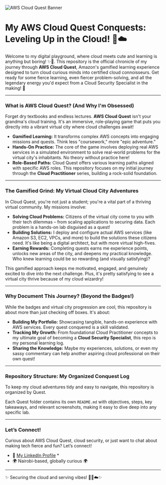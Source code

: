 ![AWS Cloud Quest Banner](images/cloud-quest-banner.png)

# My AWS Cloud Quest Conquests: Leveling Up in the Cloud! 👑☁️

Welcome to my digital playground, where cloud meets cute and learning is anything but boring! ✨💅. This repository is the official chronicle of my journey through **AWS Cloud Quest**, Amazon's gamified learning experience designed to turn cloud curious minds into certified cloud connoisseurs. Get ready for some fierce learning, even fiercer problem-solving, and all the legendary energy you'd expect from a Cloud Security Specialist in the making! 🥂

---

### What is AWS Cloud Quest? (And Why I'm Obsessed)

Forget dry textbooks and endless lectures. **AWS Cloud Quest** isn't your grandma's cloud training. It's an immersive, role-playing game that puts you directly into a vibrant virtual city where cloud challenges await!

* **Gamified Learning:** It transforms complex AWS concepts into engaging missions and quests. Think less "coursework," more "epic adventure."
* **Hands-On Practice:** The core of the game involves deploying real AWS services in a simulated environment to solve real-world problems for the virtual city's inhabitants. No theory without practice here!
* **Role-Based Paths:** Cloud Quest offers various learning paths aligned with specific AWS roles. This repository focuses on my initial journey through the **Cloud Practitioner** series, building a rock-solid foundation.

---

### The Gamified Grind: My Virtual Cloud City Adventures

In Cloud Quest, you're not just a student; you're a vital part of a thriving virtual community. My missions involve:

* **Solving Cloud Problems:** Citizens of the virtual city come to you with their tech dilemmas – from scaling applications to securing data. Each problem is a hands-on lab disguised as a quest!
* **Building Solutions:** I deploy and configure actual AWS services (like Amazon S3, EC2, VPCs, and more) to build the solutions these citizens need. It's like being a digital architect, but with more virtual high-fives.
* **Earning Rewards:** Completing quests earns me experience points, unlocks new areas of the city, and deepens my practical knowledge. Who knew learning could be so rewarding (and visually satisfying)?

This gamified approach keeps me motivated, engaged, and genuinely excited to dive into the next challenge. Plus, it's pretty satisfying to see a virtual city thrive because of my cloud wizardry!

---

### Why Document This Journey? (Beyond the Badges!)

While the badges and virtual city progression are cool, this repository is about more than just checking off boxes. It's about:

* **Building My Portfolio:** Showcasing tangible, hands-on experience with AWS services. Every quest conquered is a skill validated.
* **Tracking My Growth:** From foundational Cloud Practitioner concepts to my ultimate goal of becoming a **Cloud Security Specialist**, this repo is my personal learning log.
* **Sharing the Knowledge:** Maybe my experiences, solutions, or even my sassy commentary can help another aspiring cloud professional on their own quest!

---

### Repository Structure: My Organized Conquest Log

To keep my cloud adventures tidy and easy to navigate, this repository is organized by Quest.

Each Quest folder contains its own `README.md` with objectives, steps, key takeaways, and relevant screenshots, making it easy to dive deep into any specific lab.

---

### Let’s Connect!

Curious about AWS Cloud Quest, cloud security, or just want to chat about making tech fierce and fun? Let’s connect!

* 💼 [My LinkedIn Profile](https://www.linkedin.com/in/mercy-ndonga) *
* 🌍 Nairobi-based, globally curious 🌍

---
✨ Securing the cloud and serving vibes! 🥂💅☁️✨

